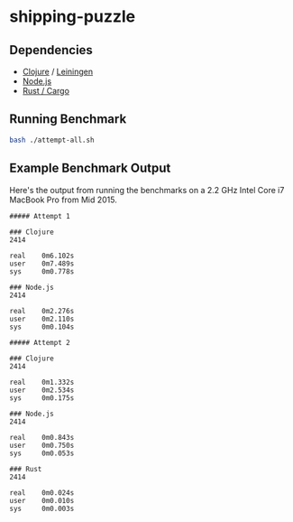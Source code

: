 # shipping-puzzle

## Dependencies

*   [Clojure](https://clojure.org/) / [Leiningen](https://leiningen.org/)
*   [Node.js](https://nodejs.org/)
*   [Rust / Cargo](https://rustup.rs/)

## Running Benchmark

```bash
bash ./attempt-all.sh
```

## Example Benchmark Output

Here's the output from running the benchmarks on a 2.2 GHz Intel Core i7 MacBook
Pro from Mid 2015.

```
##### Attempt 1

### Clojure
2414

real    0m6.102s
user    0m7.489s
sys     0m0.778s

### Node.js
2414

real    0m2.276s
user    0m2.110s
sys     0m0.104s

##### Attempt 2

### Clojure
2414

real    0m1.332s
user    0m2.534s
sys     0m0.175s

### Node.js
2414

real    0m0.843s
user    0m0.750s
sys     0m0.053s

### Rust
2414

real    0m0.024s
user    0m0.010s
sys     0m0.003s
```
